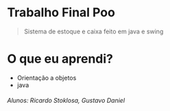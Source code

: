 
# Trabalho Final Poo  

> Sistema de estoque e caixa feito em java e swing

# O que eu aprendi?
  
  - Orientação a objetos
  - java
  

###### Alunos: Ricardo Stoklosa, Gustavo Daniel
<!--stackedit_data:
eyJoaXN0b3J5IjpbLTU2NDAxNTY5NF19
-->
